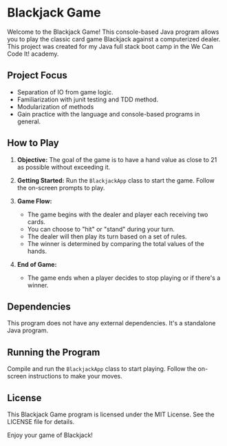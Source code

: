 # Blackjack Game

Welcome to the Blackjack Game! This console-based Java program allows you to play the classic card game Blackjack against a computerized dealer. This project was created for my Java full stack boot camp in the We Can Code It! academy.

## Project Focus

   - Separation of IO from game logic.
   - Familiarization with junit testing and TDD method.
   - Modularization of methods
   - Gain practice with the language and console-based programs in general.

## How to Play

1. **Objective:** The goal of the game is to have a hand value as close to 21 as possible without exceeding it.

2. **Getting Started:** Run the `BlackjackApp` class to start the game. Follow the on-screen prompts to play.

4. **Game Flow:**
   - The game begins with the dealer and player each receiving two cards.
   - You can choose to "hit" or "stand" during your turn.
   - The dealer will then play its turn based on a set of rules.
   - The winner is determined by comparing the total values of the hands.

6. **End of Game:**
   - The game ends when a player decides to stop playing or if there's a winner.

## Dependencies

This program does not have any external dependencies. It's a standalone Java program.

## Running the Program

Compile and run the `BlackjackApp` class to start playing. Follow the on-screen instructions to make your moves.

## License

This Blackjack Game program is licensed under the MIT License. See the LICENSE file for details.

Enjoy your game of Blackjack!
